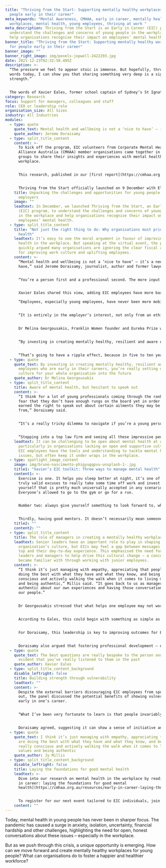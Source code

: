 ```yaml
---
title: "Thriving from the Start: Supporting mentally healthy workplaces for
  people early in their career"
meta_keywords: "Mental Awareness, CMHAA, early in career, mentally healthy
  workplaces, mental health, young employees, thriving at work "
meta_description: Thriving from the Start is an Early in Career (EIC) program to
  understand the challenges and concerns of young people in the workplace and
  help organisations recognise their impact on employees’ mental health.
banner_title: "Thriving from the Start: Supporting mentally healthy workplaces
  for people early in their career"
banner_image: ""
banner_right_image: img/pexels-jopwell-2422293.jpg
date: 2021-12-23T02:32:58.495Z
description: >-
  “The pressure we feel to appear stoic is immense. But hopefully, through my
  words today, I can show you that sharing something very deep is a sign of
  strength.” 


  The words of Xavier Eales, former school captain of Sydney’s St Ignatius’ College, ring true to this day. They came moments before he candidly described, in front of his peers at a school assembly in 2015, his struggles with depression. A video of his speech quickly went viral, with every share proving his disarmingly honest testimony had touched hearts around Australia.
category: Research
focus: Support for managers, colleagues and staff
role: CEO or leadership role
organisation_size: All Sizes
industry: All Industries
modules:
  - type: quote
    quote_text: Mental health and wellbeing is not a ‘nice to have’ – it’s a need to have
    quote_author: Jerome Doraisamy
  - type: split_title_content
    content: >-
      To kick off the program, EIC volunteers from Corporate Mental Health
      Alliance Australia (CMHAA) member organisations came together in focus
      groups to share their insights and experiences with mental health in the
      workplace.


      This research, published in our [first report](https://cmhaa.org.au/resources/early-in-career-laying-the-foundations-for-good-mental-health/), highlights key themes across early perceptions of mental health at work, expectations of employers, availability of support and resources, leadership culture and willingness to speak out. 


      Thriving from the Start officially launched on 9 December with Ellen Derrick – CMHAA board member and Managing Partner of Consulting for Deloitte Australia – hosting a virtual event with a panel of mental health advocates. The panel, which included Xavier Eales, unpacked the report’s findings and discussed how organisations can help EIC employees thrive.
    title: Unpacking the challenges and opportunities for young people and their
      employers
    image: ""
    leadtext: In December, we launched Thriving from the Start, an Early in Career
      (EIC) program, to understand the challenges and concerns of young people
      in the workplace and help organisations recognise their impact on
      employees’ mental health.
  - type: split_title_content
    title: "Not just the right thing to do: Why organisations must prioritise mental
      health"
    leadtext: It’s easy to see the moral argument in favour of improving mental
      health in the workplace. But speaking at the virtual event, the panel
      quickly argued many organisations are ignoring the clear fiscal argument
      for improving work culture and uplifting employees.
    content: >-
      “Mental health and wellbeing is not a ‘nice to have’ – it’s a need to
      have,” said Jerome Doraisamy, journalist, author and former lawyer.


      “You’re a person first and a professional second. The more input \[organisations] can have in ensuring everyone is able to perform at their optimal level, the more everyone’s batteries are recharged, the better off your organisation is going to be.”


      Xavier Eales shared this view, adding EIC employees have more bargaining power than they may realise.

      “Employees, especially young employees, have never been more mobile,” said Eales, now a founding principal at Barrenjoey Capital Partners. 


      “It is entirely in the employer’s interest, not only from an ethical standpoint but also from a commercial standpoint, that they treat their employees with a level of flexibility and respect that’s commensurate with good mental health. This generation talks – it’s a very free market for labour and you can lose your young engine room pretty quickly if you stuff it up on this front.” 


      Dr Melina Georgousakis, Franklin Women founder and Eureka Prize winner, believes it’s not just an opportunity for businesses to retain talent, but also to build a strong work culture for the future. 


      “By investing in creating mentally healthy, resilient and aware employees who are early in their careers, you’re really setting up your culture for your whole organisation into the future,” she said. 


      “That’s going to have a ripple effect, because in five to ten years they will be the middle managers.”
  - type: quote
    quote_text: By investing in creating mentally healthy, resilient and aware
      employees who are early in their careers, you’re really setting up your
      culture for your whole organisation into the future
    quote_author: Dr Melina Georgousakis
  - type: split_title_content
    title: Aware of mental health, but hesitant to speak out
    content: >-
      “I think for a lot of young professionals coming through the ranks, they
      fear that they don’t have enough rungs on the board yet in order to have
      earned the right to speak out about certain ailments they may be suffering
      from,” Doraisamy said. 


      “It’s a really tricky dilemma to navigate if you’re a young person.” Jy Millis, senior associate at King & Wood Mallesons, echoed Doraisamy’s point while reflecting on his early career in the legal industry.


      “Stepping into a top law firm and seeing all these impressive people \[…] it’s easy to feel at the beginning of your career that what you really need to do is fit,” Millis said. “It was really emotionally taxing dealing with that, let alone the pressures of the work itself. I wish I had understood early how important it is to be myself, to love my flaws and to own my quirks. I think when those settings are right for me, I can bring my whole self to work and therefore my best self.”
    leadtext: It can be challenging to be open about mental health at work,
      particularly in organisations lacking an open and supportive culture. Many
      EIC employees have the tools and understanding to tackle mental health
      issues, but often keep it under wraps in the workplace.
  - type: spotlight_image_content
    image: img/bruno-nascimento-phigyugqpvu-unsplash-1-.jpg
    title1: "Xavier’s EIC toolkit: Three ways to manage mental health"
    content1: >-
      Exercise is one. It helps you sleep better at night, it’s one of the few
      truly valid excuses to really take some time off work and invest in
      yourself that is pretty much universally accepted in any scenario.
      Everyone’s allowed to go to the gym or go for a run. 


      Number two: always give yourself something to look forward to, whether it’s booking a weekend away in a few months, whether it’s a restaurant – it doesn’t even have to be something materialistic. Have something to count down to, that’s really important. 


      Thirdly, having good mentors. It doesn’t necessarily mean someone older than you, although it often is. It can be a very close friend. But someone who you would honestly tell anything and be totally transparent with is incredibly important in my mind for maintaining your mental health.
    title2: ""
    content2: ""
  - type: split_title_content
    title: The role of managers in creating a mentally healthy workplace
    leadtext: Senior leaders have an important role to play in shaping an
      organisation’s culture, but EICs may feel a gap between messages from the
      top and their day-to-day experience. This emphasised the need for team
      leaders and managers to help drive this cultural change – a concept Millis
      became familiar with through working with junior employees.
    content: >-
      “I think it’s just managing with empathy, appreciating that people are
      doing the best with what they have and what they know, and being really
      conscious and actively walking the walk when it comes to living my values
      and being authentic,” Millis said. “It goes back to us as managers being
      authentic about our own experiences and having those conversations with
      our people.”


      Dr Georgousakis stressed that what helps one employee may not work for another, and managers should take opportunities to be “nuanced” in their approach. 


      According to Eales, this could begin with something as simple as taking staff out for a meal. “The best questions are really bespoke to the person and make it evident that you’ve really listened to them in the past,” he said. “I think there’s no better way than taking someone out to dinner \[…] to gain their trust and find out how they’re really coping.” 


      For Doraisamy, this leadership is key to improving outcomes for EIC employees. “The more vulnerable team leaders can be with their staff, I think the better off those coming through the ranks are going to feel,” he said. “They’ll feel like they’re being trusted with that very sensitive, personal information. It really does help foster a sense of collegiality and community that otherwise wouldn’t exist.”


      Doraisamy also argued that fostering professional development – even in areas outside an employee’s role – can prevent feelings of being “trapped” and empower them to feel more comfortable with their career prospects and have greater resilience in turbulent times.
  - type: quote
    quote_text: The best questions are really bespoke to the person and make it
      evident that you’ve really listened to them in the past
    quote_author: Xavier Eales
  - type: split_title_content_background
    disable_leftright: false
    title: Building strength through vulnerability
    leadtext: ""
    content: >-
      Despite the external barriers discouraging EIC employees from speaking
      out, the panel discussed the potential benefits of showing vulnerability
      early in one’s career. 


      “What I’ve been very fortunate to learn is that people invariably react well when you are authentic and open about what you’re going through,” Eales said. 


      Doraisamy agreed, suggesting it can show a sense of initiative and self-awareness to managers that may not otherwise shine through. “The more you can showcase that you do understand your capacities and limitations the more your managers will think that you’re able to better recognise what you can take on and what you can’t,” he said. “I think there’s a swathe of flow on professional benefits that can come from showing your own vulnerability on those fronts.”
  - type: quote
    quote_text: I think it’s just managing with empathy, appreciating that people
      are doing the best with what they have and what they know, and being
      really conscious and actively walking the walk when it comes to living my
      values and being authentic
    quote_author: Jy Millis
  - type: split_title_content_background
    disable_leftright: false
    title: Laying the foundations for good mental health
    leadtext: >-
      Dive into our research on mental health in the workplace by reading [Early
      in career: laying the foundations for good mental
      health](https://cmhaa.org.au/resources/early-in-career-laying-the-foundations-for-good-mental-health/).


      To register for our next event tailored to EIC individuals, join the Thriving from the Start Network by getting in touch at earlycareer@cmhaa.org.au.
    content: ""
---
```

Today, mental health in young people has never been in sharper focus. The pandemic has caused a surge in anxiety, isolation, uncertainty, financial hardship and other challenges, highlighting the need for open, honest conversations about these issues – especially in the workplace.

But as we push through this crisis, a unique opportunity is emerging. How can we move forward and create mentally healthy workplaces for young people? What can organisations do to foster a happier and healthier workforce?